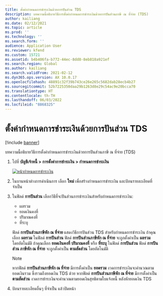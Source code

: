 ```yaml
---
title: ตั้งค่ากำหนดการชำระเงินด้วยการปันส่วน TDS
description: บทความนี้อธิบายวิธีการตั้งค่ากำหนดการชำระเงินด้วยการปันส่วนภาษี ณ ที่จ่าย (TDS)
author: kailiang
ms.date: 02/12/2021
ms.topic: article
ms.prod: ''
ms.technology: ''
ms.search.form: ''
audience: Application User
ms.reviewer: kfend
ms.custom: 15721
ms.assetid: b4b406fa-b772-44ec-8dd8-8eb818a921ef
ms.search.region: Global
ms.author: kailiang
ms.search.validFrom: 2021-02-12
ms.dyn365.ops.version: AX 10.0.17
ms.openlocfilehash: 48891c32f39b743ce26e265c5682dab28ecb4b27
ms.sourcegitcommit: 52b7225350daa29b1263d8e29c54ac9e20bcca70
ms.translationtype: HT
ms.contentlocale: th-TH
ms.lasthandoff: 06/03/2022
ms.locfileid: "8868325"
---
```

# <a name="set-up-payment-schedules-with-tds-allocation"></a>ตั้งค่ากำหนดการชำระเงินด้วยการปันส่วน TDS

[!include [banner](../includes/banner.md)]

บทความนี้อธิบายวิธีการตั้งค่ากำหนดการชำระเงินด้วยการปันส่วนภาษี ณ ที่จ่าย (TDS)

1. ไปที่ **บัญชีเจ้าหนี้ \> การตั้งค่าการชำระเงิน \> กำหนดการชำระเงิน**

    [![หน้ากำหนดการชำระเงิน](./media/apac-ind-TDS-27.png)](./media/apac-ind-TDS-27.png)

2. ในบานหน้าต่างการดำเนินการ เลือก **ใหม่** เพื่อสร้างกำหนดการชำระเงิน และป้อนรายละเอียดที่จำเป็น
3. ในฟิลด์ **การปันส่วน** เลือกวิธีที่จะปันส่วนการชำระเงินสำหรับกำหนดการชำระเงิน:

    - ผลรวม
    - ยอดเงินคงที่
    - ปริมาณคงที่
    - ที่ระบุ

    ฟิลด์ **การปันส่วนภาษีหัก ณ ที่จ่าย** แสดงวิธีการปันส่วน TDS สำหรับกำหนดการชำระเงิน ถ้าคุณเลือก **ผลรวม** ในฟิลด์ **การปันส่วน** ฟิลด์ **การปันส่วนภาษีหัก ณ ที่จ่าย** จะถูกตั้งค่าเป็น **ผลรวม** โดยอัตโนมัติ ถ้าคุณเลือก **ยอดเงินคงที่** **ปริมาณคงที่** หรือ **ที่ระบุ** ในฟิลด์ **การปันส่วน** ฟิลด์ **การปันส่วน ภาษีหัก ณ ที่จ่าย** จะถูกตั้งค่าเป็น **ตามสัดส่วน** โดยอัตโนมัติ

    > [!NOTE]
    > หากฟิลด์ **การปันส่วนภาษีหัก ณ ที่จ่าย** มีการตั้งค่าเป็น **ยอดรวม** งวดการชำระเงินจะคำนวณตามยอดเงินรวม ซึ่งรวมถึงยอดเงิน TDS ด้วย หากฟิลด์ **การปันส่วนภาษีหัก ณ ที่จ่าย** มีการตั้งค่าเป็น **ตามสัดส่วน** งวดการชำระเงินจะคำนวณตามยอดเงินสุทธิตามใบแจ้งหนี้ หลังหักยอดเงิน TDS

4. ป้อนรายละเอียดอื่นๆ ที่จำเป็น แล้วปิดหน้า

